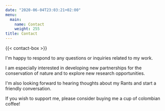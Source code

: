 ```yaml
---
date: "2020-06-04T23:03:21+02:00"
menu:
  main:
    name: Contact
    weight: 255
title: Contact
---
```


{{< contact-box >}}

I'm happy to respond to any questions or inquiries related to my work. 

I am especially interested in developing new partnerships for the conservation of nature and to explore new research opportunities.

I'm also looking forward to hearing thoughts about my Rants and start a friendly conversation.

If you wish to support me, please consider buying me a cup of colombian coffee!

<script type="text/javascript" src="https://cdnjs.buymeacoffee.com/1.0.0/button.prod.min.js" data-name="bmc-button" data-slug="rdpalacio" data-color="#404040" data-emoji=""  data-font="Bree" data-text="Buy me a coffee" data-outline-color="#ffffff" data-font-color="#ffffff" data-coffee-color="#FFDD00" ></script>

